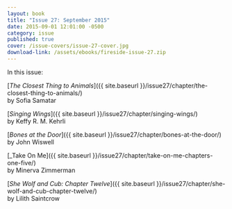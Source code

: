 ```yaml
---
layout: book
title: "Issue 27: September 2015"
date: 2015-09-01 12:01:00 -0500
category: issue
published: true
cover: /issue-covers/issue-27-cover.jpg
download-link: /assets/ebooks/fireside-issue-27.zip
---
```


In this issue:

[_The Closest Thing to Animals_]({{ site.baseurl }}/issue27/chapter/the-closest-thing-to-animals/)<br/>
by Sofia Samatar

[_Singing Wings_]({{ site.baseurl }}/issue27/chapter/singing-wings/)<br/>
by Keffy R. M. Kehrli

[_Bones at the Door_]({{ site.baseurl }}/issue27/chapter/bones-at-the-door/)<br/>
by John Wiswell

[_Take On Me]({{ site.baseurl }}/issue27/chapter/take-on-me-chapters-one-five/)<br/>
by Minerva Zimmerman

[_She Wolf and Cub: Chapter Twelve_]({{ site.baseurl }}/issue27/chapter/she-wolf-and-cub-chapter-twelve/)<br/>
by Lilith Saintcrow

